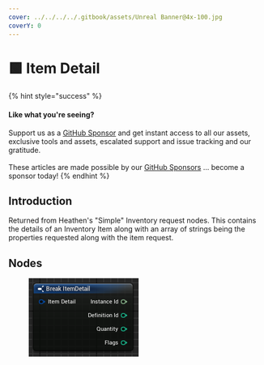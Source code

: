```yaml
---
cover: ../../../../.gitbook/assets/Unreal Banner@4x-100.jpg
coverY: 0
---
```


# 🟩 Item Detail

{% hint style="success" %}
#### Like what you're seeing?

Support us as a [GitHub Sponsor](../../../../become-a-sponsor/) and get instant access to all our assets, exclusive tools and assets, escalated support and issue tracking and our gratitude.\
\
These articles are made possible by our [GitHub Sponsors](../../../../become-a-sponsor/) ... become a sponsor today!
{% endhint %}

## Introduction

Returned from Heathen's "Simple" Inventory request nodes. This contains the details of an Inventory Item along with an array of strings being the properties requested along with the item request.

## Nodes

<figure><img src="../../../../.gitbook/assets/image (15).png" alt=""><figcaption></figcaption></figure>
